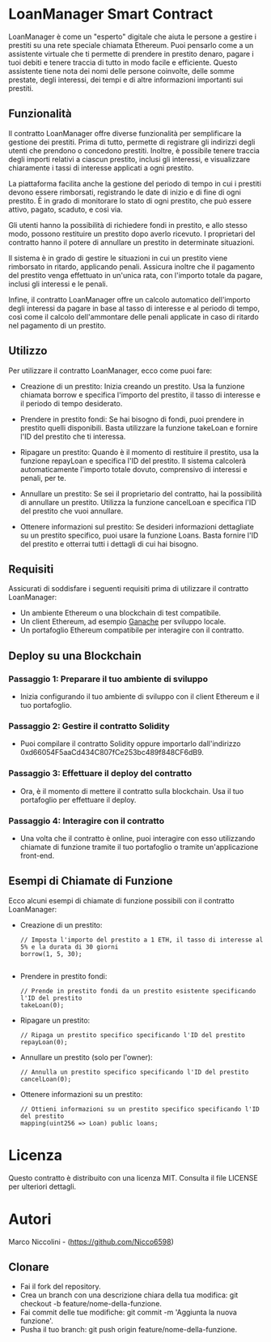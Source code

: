 # LoanManager Smart Contract

LoanManager è come un "esperto" digitale che aiuta le persone a gestire i prestiti su una rete speciale chiamata Ethereum. Puoi pensarlo come a un assistente virtuale che ti permette di prendere in prestito denaro, pagare i tuoi debiti e tenere traccia di tutto in modo facile e efficiente. Questo assistente tiene nota dei nomi delle persone coinvolte, delle somme prestate, degli interessi, dei tempi e di altre informazioni importanti sui prestiti.

## Funzionalità

Il contratto LoanManager offre diverse funzionalità per semplificare la gestione dei prestiti. Prima di tutto, permette di registrare gli indirizzi degli utenti che prendono o concedono prestiti. Inoltre, è possibile tenere traccia degli importi relativi a ciascun prestito, inclusi gli interessi, e visualizzare chiaramente i tassi di interesse applicati a ogni prestito.

La piattaforma facilita anche la gestione del periodo di tempo in cui i prestiti devono essere rimborsati, registrando le date di inizio e di fine di ogni prestito. È in grado di monitorare lo stato di ogni prestito, che può essere attivo, pagato, scaduto, e così via.

Gli utenti hanno la possibilità di richiedere fondi in prestito, e allo stesso modo, possono restituire un prestito dopo averlo ricevuto. I proprietari del contratto hanno il potere di annullare un prestito in determinate situazioni.

Il sistema è in grado di gestire le situazioni in cui un prestito viene rimborsato in ritardo, applicando penali. Assicura inoltre che il pagamento del prestito venga effettuato in un'unica rata, con l'importo totale da pagare, inclusi gli interessi e le penali.

Infine, il contratto LoanManager offre un calcolo automatico dell'importo degli interessi da pagare in base al tasso di interesse e al periodo di tempo, così come il calcolo dell'ammontare delle penali applicate in caso di ritardo nel pagamento di un prestito.

## Utilizzo

Per utilizzare il contratto LoanManager, ecco come puoi fare:

- Creazione di un prestito: Inizia creando un prestito. Usa la funzione chiamata borrow e specifica l'importo del prestito, il tasso di interesse e il periodo di tempo desiderato.

- Prendere in prestito fondi: Se hai bisogno di fondi, puoi prendere in prestito quelli disponibili. Basta utilizzare la funzione takeLoan e fornire l'ID del prestito che ti interessa.

- Ripagare un prestito: Quando è il momento di restituire il prestito, usa la funzione repayLoan e specifica l'ID del prestito. Il sistema calcolerà automaticamente l'importo totale dovuto, comprensivo di interessi e penali, per te.

- Annullare un prestito: Se sei il proprietario del contratto, hai la possibilità di annullare un prestito. Utilizza la funzione cancelLoan e specifica l'ID del prestito che vuoi annullare.

- Ottenere informazioni sul prestito: Se desideri informazioni dettagliate su un prestito specifico, puoi usare la funzione Loans. Basta fornire l'ID del prestito e otterrai tutti i dettagli di cui hai bisogno.

## Requisiti

Assicurati di soddisfare i seguenti requisiti prima di utilizzare il contratto LoanManager:

- Un ambiente Ethereum o una blockchain di test compatibile.
- Un client Ethereum, ad esempio [Ganache](https://www.trufflesuite.com/ganache) per sviluppo locale.
- Un portafoglio Ethereum compatibile per interagire con il contratto.

## Deploy su una Blockchain

### Passaggio 1: Preparare il tuo ambiente di sviluppo
- Inizia configurando il tuo ambiente di sviluppo con il client Ethereum e il tuo portafoglio.

### Passaggio 2: Gestire il contratto Solidity
- Puoi compilare il contratto Solidity oppure importarlo dall'indirizzo 0xd66054F5aaCd434C807fCe253bc489f848CF6dB9.

### Passaggio 3: Effettuare il deploy del contratto
- Ora, è il momento di mettere il contratto sulla blockchain. Usa il tuo portafoglio per effettuare il deploy.

### Passaggio 4: Interagire con il contratto
- Una volta che il contratto è online, puoi interagire con esso utilizzando chiamate di funzione tramite il tuo portafoglio o tramite un'applicazione front-end.

## Esempi di Chiamate di Funzione

Ecco alcuni esempi di chiamate di funzione possibili con il contratto LoanManager:

- Creazione di un prestito:
  ```solidity
  // Imposta l'importo del prestito a 1 ETH, il tasso di interesse al 5% e la durata di 30 giorni
  borrow(1, 5, 30);


- Prendere in prestito fondi:
   ```solidity
  // Prende in prestito fondi da un prestito esistente specificando l'ID del prestito
  takeLoan(0);
- Ripagare un prestito:
  ```solidity
  // Ripaga un prestito specifico specificando l'ID del prestito
  repayLoan(0);
- Annullare un prestito (solo per l'owner):
  ```solidity
  // Annulla un prestito specifico specificando l'ID del prestito
  cancelLoan(0);
- Ottenere informazioni su un prestito:
  ```solidity
  // Ottieni informazioni su un prestito specifico specificando l'ID del prestito
  mapping(uint256 => Loan) public loans;
  
# Licenza
Questo contratto è distribuito con una licenza MIT. Consulta il file LICENSE per ulteriori dettagli.

# Autori
Marco Niccolini - (https://github.com/Nicco6598)

## Clonare 
- Fai il fork del repository.
- Crea un branch con una descrizione chiara della tua modifica: git checkout -b feature/nome-della-funzione.
- Fai commit delle tue modifiche: git commit -m 'Aggiunta la nuova funzione'.
- Pusha il tuo branch: git push origin feature/nome-della-funzione.

